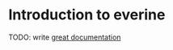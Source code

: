 # Introduction to everine

TODO: write [great documentation](http://jacobian.org/writing/what-to-write/)
